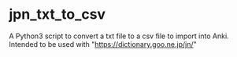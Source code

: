 # jpn_txt_to_csv
A Python3 script to convert a txt file to a csv file to import into Anki. Intended to be used with "https://dictionary.goo.ne.jp/jn/"
